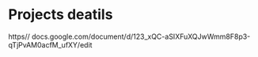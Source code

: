 # Projects deatils
https//
docs.google.com/document/d/123_xQC-aSIXFuXQJwWmm8F8p3-qTjPvAM0acfM_ufXY/edit
